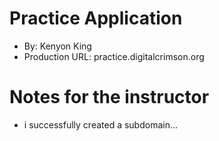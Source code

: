 # Practice Application
+ By: Kenyon King
+ Production URL: practice.digitalcrimson.org

# Notes for the instructor
+ i successfully created a subdomain...
